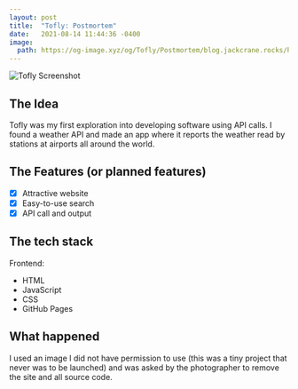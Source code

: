 ```yaml
---
layout: post
title:  "Tofly: Postmortem"
date:   2021-08-14 11:44:36 -0400
image:
  path: https://og-image.xyz/og/Tofly/Postmortem/blog.jackcrane.rocks/https/menlo/cheerfulorange/{{h}}ffffff/data.png
---
```


![Tofly Screenshot](https://jackcrane.rocks/images/tf.png)

## The Idea

Tofly was my first exploration into developing software using API calls. I found a weather API and made an app where it reports the weather read by stations at airports all around the world.

## The Features (or planned features)

- [x] Attractive website
- [x] Easy-to-use search
- [x] API call and output

## The tech stack

Frontend:

- HTML
- JavaScript
- CSS
- GitHub Pages

## What happened

I used an image I did not have permission to use (this was a tiny project that never was to be launched) and was asked by the photographer to remove the site and all source code.

<script data-name="BMC-Widget" data-cfasync="false" src="https://cdnjs.buymeacoffee.com/1.0.0/widget.prod.min.js" data-id="jackcrane" data-description="Support me on Buy me a coffee!" data-message="Feeling generous?" data-color="#FFDD00" data-position="Right" data-x_margin="18" data-y_margin="18"></script>